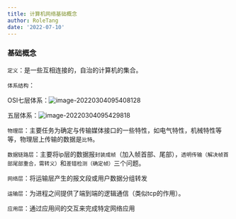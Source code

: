 ```yaml
---
title: 计算机网络基础概念
author: RoleTang
date: '2022-07-10'
---
```


### 基础概念

`定义`：是一些互相连接的，自治的计算机的集合。

`体系结构`：

OSI七层体系：![image-20220304095408128](/network/七层体系.png)

五层体系：![image-20220304095429818](/network/五层体系.png)

`物理层`：主要任务为确定与传输媒体接口的一些特性，如电气特性，机械特性等等，物理层上传输的数据是`比特`。

`数据链路层`：主要将ip层的数据报`封装成帧`（加入帧首部、尾部），`透明传输（解决帧首部尾部重合，需转义）`和`差错检测（确定帧）`三个问题。

`网络层`：将运输层产生的报文段或用户数据分组转发

`运输层`：为进程之间提供了端到端的逻辑通信（类似tcp的作用）。

`应用层`：通过应用间的交互来完成特定网络应用



